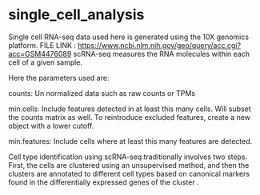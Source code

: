 # single_cell_analysis

Single cell RNA-seq data used here is generated using the 10X genomics platform.
FILE LINK  : https://www.ncbi.nlm.nih.gov/geo/query/acc.cgi?acc=GSM4476089
scRNA-seq measures the RNA molecules within each cell of a given sample.

Here the parameters used are:

counts: Un normalized data such as raw counts or TPMs

min.cells: Include features detected in at least this many cells. Will subset the counts matrix as well. 
To reintroduce excluded features, create a new object with a lower cutoff.

min.features: Include cells where at least this many features are detected.

Cell type identification using scRNA-seq traditionally involves two steps. First, the cells are clustered using an unsupervised method, and then the clusters are 
annotated to different cell types based on canonical markers found in the differentially expressed genes of the cluster .
